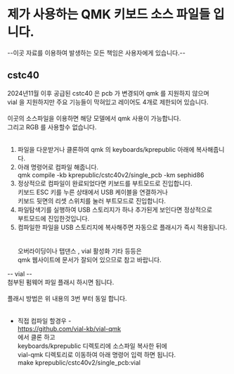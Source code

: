 # 제가 사용하는 QMK 키보드 소스 파일들 입니다.
--이곳 자료를 이용하여 발생하는 모든 책임은 사용자에게 있습니다.--

cstc40
--
2024년11월 이후 공급된 cstc40 은 pcb 가 변경되어 qmk 를 지원하지 않으며<br>
vial 을 지원하지만 주요 기능들이 막혀있고 레이어도 4개로 제한되어 있습니다.<br>
<br>
이곳의 소스파일을 이용하면 해당 모델에서 qmk 사용이 가능합니다.<br>
그리고 RGB 를 사용할수 없습니다.<br>
<br>
1. 파일을 다운받거나 클론하여 qmk 의 keyboards/kprepublic 아래에 복사해줍니다.<br>
2. 아래 명령어로 컴파일 해줍니다.<br>
   qmk compile -kb kprepublic/cstc40v2/single_pcb -km sephid86<br>
3. 정상적으로 컴파일이 완료되었다면 키보드를 부트모드로 진입합니다.<br>
   키보드 ESC 키를 누른 상태에서 USB 케이블을 연결하거나<br>
   키보드 뒷면의 리셋 스위치를 눌러 부트모드로 진입합니다.<br>
4. 파일탐색기를 실행하여 USB 스토리지가 하나 추가된게 보인다면 정상적으로<br>
   부트모드에 진입한것입니다.<br>
5. 컴파일한 파일을 USB 스토리지에 복사해주면 자동으로 플래시가 즉시 적용됩니다. <br>
<br><br>
오버라이딩이나 탭댄스 , vial 활성화 기타 등등은 <br>
qmk 웹사이트에 문서가 잘되어 있으므로 참고 바랍니다.<br>

-- vial --<br>
첨부된 펌웨어 파일 플래시 하시면 됩니다.<br>
<br>
플래시 방법은 위 내용의 3번 부터 동일 합니다.<br>
<br>
- 직접 컴파일 할경우 -<br>
https://github.com/vial-kb/vial-qmk<br>
에서 클론 하고<br>
keyboards/kprepublic 디렉토리에 소스파일 복사한 뒤에<br>
vial-qmk 디렉토리로 이동하여 아래 명령어 입력 하면 됩니다.<br>
make kprepublic/cstc40v2/single_pcb:vial<br>

